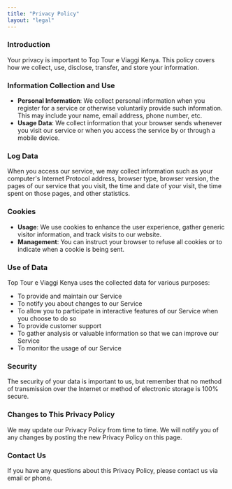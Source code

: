 ```yaml
---
title: "Privacy Policy"
layout: "legal"
---
```

### Introduction

Your privacy is important to Top Tour e Viaggi Kenya. This policy covers how we collect, use, disclose, transfer, and store your information.

### Information Collection and Use

- **Personal Information**: We collect personal information when you register for a service or otherwise voluntarily provide such information. This may include your name, email address, phone number, etc.
- **Usage Data**: We collect information that your browser sends whenever you visit our service or when you access the service by or through a mobile device.

### Log Data

When you access our service, we may collect information such as your computer's Internet Protocol address, browser type, browser version, the pages of our service that you visit, the time and date of your visit, the time spent on those pages, and other statistics.

### Cookies

- **Usage**: We use cookies to enhance the user experience, gather generic visitor information, and track visits to our website.
- **Management**: You can instruct your browser to refuse all cookies or to indicate when a cookie is being sent.

### Use of Data

Top Tour e Viaggi Kenya uses the collected data for various purposes:
- To provide and maintain our Service
- To notify you about changes to our Service
- To allow you to participate in interactive features of our Service when you choose to do so
- To provide customer support
- To gather analysis or valuable information so that we can improve our Service
- To monitor the usage of our Service

### Security

The security of your data is important to us, but remember that no method of transmission over the Internet or method of electronic storage is 100% secure.

### Changes to This Privacy Policy

We may update our Privacy Policy from time to time. We will notify you of any changes by posting the new Privacy Policy on this page.

### Contact Us

If you have any questions about this Privacy Policy, please contact us via email or phone.

